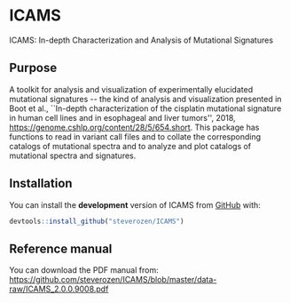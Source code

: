 
<!-- README.md is generated from README.Rmd. Please edit that file -->
ICAMS
=====

<!-- badges: start -->
<!-- badges: end -->
ICAMS: In-depth Characterization and Analysis of Mutational Signatures

Purpose
-------

A toolkit for analysis and visualization of experimentally elucidated mutational signatures -- 
the kind of analysis and visualization presented in Boot et al., ``In-depth characterization of the cisplatin 
mutational signature in human cell lines and in esophageal and liver tumors'', 
2018, https://genome.cshlp.org/content/28/5/654.short. This package has functions to read in variant call files and to collate 
the corresponding catalogs of mutational spectra and to analyze and plot catalogs of mutational spectra and signatures.

Installation
------------

You can install the **development** version of ICAMS from [GitHub](https://github.com/) with:

``` r
devtools::install_github("steverozen/ICAMS")
```

Reference manual
----------------

You can download the PDF manual from: <https://github.com/steverozen/ICAMS/blob/master/data-raw/ICAMS_2.0.0.9008.pdf>
